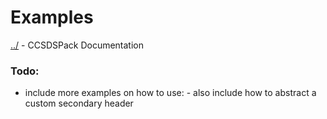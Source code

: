 # Examples

[../](README.md) - CCSDSPack Documentation

### Todo:
* include more examples on how to use: - also include how to abstract a custom secondary header